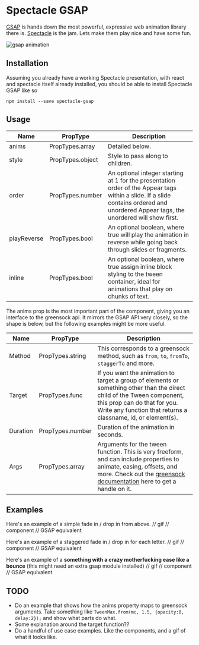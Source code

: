 # Spectacle GSAP

[GSAP](https://greensock.com/gsap) is hands down the most powerful, expressive web animation library there is. [Spectacle](https://github.com/FormidableLabs/spectacle) is the jam. Lets make them play nice and have some fun.

<img src="demo/assets/gsap-fun.gif" alt="gsap animation" />

## Installation
Assuming you already have a working Spectacle presentation, with react and spectacle itself already installed, you should be able to install Spectacle GSAP like so
```
npm install --save spectacle-gsap
```

## Usage
| Name | PropType | Description |
|---|---|---|
| anims | PropTypes.array | Detailed below.
| style | PropTypes.object | Style to pass along to children.
| order | PropTypes.number | An optional integer starting at 1 for the presentation order of the Appear tags within a slide. If a slide contains ordered and unordered Appear tags, the unordered will show first.
| playReverse | PropTypes.bool | An optional boolean, where true will play the animation in reverse while going back through slides or fragments.
| inline | PropTypes.bool | An optional boolean, where true assign inline block styling to the tween container, ideal for animations that play on chunks of text.

The anims prop is the most important part of the component, giving you an interface to the greensock api. It mirrors the GSAP API very closely, so the shape is below, but the following examples might be more useful.

| Name | PropType | Description |
|---|---|---|
| Method | PropTypes.string | This corresponds to a greensock method, such as `from`, `to`, `fromTo`, `staggerTo` and more.
| Target | PropTypes.func | If you want the animation to target a group of elements or something other than the direct child of the Tween component, this prop can do that for you. Write any function that returns a classname, id, or element(s).
| Duration | PropTypes.number | Duration of the animation in seconds.
| Args | PropTypes.array | Arguments for the tween function. This is very freeform, and can include properties to animate, easing, offsets, and more. Check out the [greensock documentation](https://greensock.com/docs/TweenMax) here to get a handle on it.

## Examples
Here's an example of a simple fade in / drop in from above.
// gif
// component
// GSAP equivalent

Here's an example of a staggered fade in / drop in for each letter.
// gif
// component
// GSAP equivalent

Here's an example of a **something with a crazy motherfucking ease like a bounce** (this might need an extra gsap module installed)
// gif
// component
// GSAP equivalent


## TODO
* Do an example that shows how the anims property maps to greensock arguments. Take something like `TweenMax.from(mc, 1.5, {opacity:0, delay:2});` and show what parts do what.
* Some explanation around the target function??
* Do a handful of use case examples. Like the components, and a gif of what it looks like.